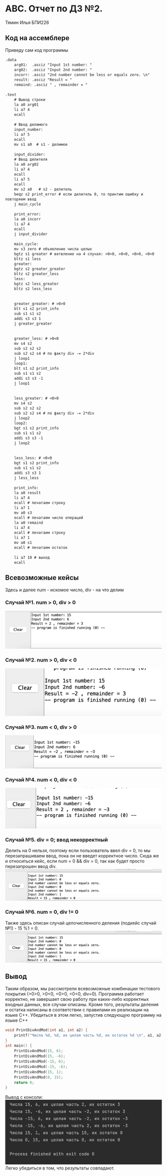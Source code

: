# АВС. Отчет по ДЗ №2. 
Тямин Илья БПИ226

## Код на ассемблере
Приведу сам код программы
```assembly
.data
	arg01:  .asciz "Input 1st number: "
	arg02:  .asciz "Input 2nd number: "
	incorr: .asciz "2nd number cannot be less or equals zero. \n"
	result: .asciz "Result = "
	remaind: .asciz " , remainder = "

.text
	# Вывод строки
	la a0 arg01
	li a7 4
	ecall
	
	# Ввод делимого
	input_number:
	li a7 5
	ecall
	mv s1 a0  # s1 - делимое
	
	input_divider:
	# Ввод делителя
	la a0 arg02
	li a7 4
	ecall
	li a7 5
	ecall
	mv s2 a0   # s2 - делитель
	beqz s2 print_error # если делитель 0, то принтим ошибку и повторяем ввод
	j main_cycle
	
	print_error:
	la a0 incorr
	li a7 4
	ecall
	j input_divider
	
	main_cycle:
	mv s3 zero # объявление числа целых
	bgtz s1 greater # ветвление на 4 случая: >0>0, >0<0, <0>0, <0<0
	bltz s1 less
	greater:
	bgtz s2 greater_greater
	bltz s2 greater_less
	less:
	bgtz s2 less_greater
	bltz s2 less_less
	
	
	greater_greater: # >0>0
	blt s1 s2 print_info
	sub s1 s1 s2
	addi s3 s3 1
	j greater_greater
	
	
	greater_less: # >0<0
	mv s4 s2
	sub s2 s2 s2
	sub s2 s2 s4 # по факту div -= 2*div
	j loop1
	loop1:
	blt s1 s2 print_info
	sub s1 s1 s2
	addi s3 s3 -1
	j loop1
	
	
	less_greater: # <0>0
	mv s4 s2
	sub s2 s2 s2
	sub s2 s2 s4 # по факту div -= 2*div
	j loop2
	loop2:
	bgt s1 s2 print_info
	sub s1 s1 s2
	addi s3 s3 -1
	j loop2
	
	
	less_less: # <0<0
	bgt s1 s2 print_info
	sub s1 s1 s2
	addi s3 s3 1
	j less_less
	
	print_info:
	la a0 result 
	li a7 4
	ecall # печатаем строку
	li a7 1
	mv a0 s3
	ecall # печатаем число операций
	la a0 remaind 
	li a7 4
	ecall # печатаем строку
	li a7 1
	mv a0 s1
	ecall # печатаем остаток 
	
	li a7 10 # выход
	ecall
```

## Всевозможные кейсы
Здесь и далее num - искомое число, div - на что делим
### Случай №1. num > 0, div > 0
![](images/1.png)

### Случай №2. num > 0, div < 0
![](images/2.png)

### Случай №3. num < 0, div > 0
![](images/3.png)

### Случай №4. num < 0, div < 0
![](images/4.png)

### Случай №5. div = 0; ввод некорректный
Делить на 0 нельзя, поэтому если пользователь ввел div = 0, то мы перезапрашиваем ввод, пока он не введет корректное число. Сюда же и относиться кейс, если num = 0 && div = 0, так как будет просто перезапрошен ввод div.
![](images/5.png)

### Случай №6. num = 0, div != 0
Также здесь описан случай целочисленного деления (подкейс случай №1) - 15 %1 = 0.
![](images/5.png)


## Вывод
Таким образом, мы рассмотрели всевозможные комбинации тестового покрытия (>0>0, >0<0, <0>0, <0<0, div=0). Программа работает корректно, не завершает свою работу при каких-либо корректных входных данных, все случаи описаны. Кроме того, результаты деления и остатка написаны в соответствии с правилами их реализации на языке С++. Убедиться в этом легко, запустив следующую программу на языке C++

```cpp
void PrintDivAndMod(int a1, int a2) {
    printf("Числа %d, %d, их целая часть %d, их остаток %d \n", a1, a2, a1 / a2, a1 % a2);
}
int main() {
    PrintDivAndMod(15, 6);
    PrintDivAndMod(15, -6);
    PrintDivAndMod(-15, 6);
    PrintDivAndMod(-15, -6);
    PrintDivAndMod(15, 1);
    PrintDivAndMod(0, 15);
    return 0;
}
```
Вывод с консоли:
![](images/6.png)
Легко убедиться в том, что результаты совпадают.